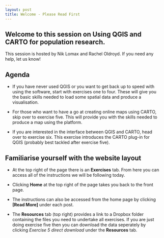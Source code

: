 ```yaml
---
layout: post
title: Welcome - Please Read First
---
```


## Welcome to this session on Using QGIS and CARTO for population research.

This session is hosted by Nik Lomax and Rachel Oldroyd. If you need any help, let us know!

## Agenda

- If you have never used QGIS or you want to get back up to speed with using the software, start with exercises one to four. These will give you the basic skills needed to load some spatial data and produce a visualisation.

- For those who want to have a go at creating online maps using CARTO, skip over to exercise five. This will provide you with the skills needed to produce a map using the platform.

- If you are interested in the interface between QGIS and CARTO, head over to exercise six. This exercise introduces the CARTO plug-in for QGIS (probably best tackled after exercise five).

## Familiarise yourself with the website layout

- At the top right of the page there is an **Exercises** tab. From here you can access all of the instructions we will be following today.

- Clicking **Home** at the top right of the page takes you back to the front page.

- The instructions can also be accessed from the home page by clicking **[Read More]** under each post.
 
- The **Resources** tab (top right) provides a link to a Dropbox folder containing the files you need to undertake all exercises. If you are just doing exercise five then you can download the data seperately by clicking *Exercise 5 direct download* under the **Resources** tab.
